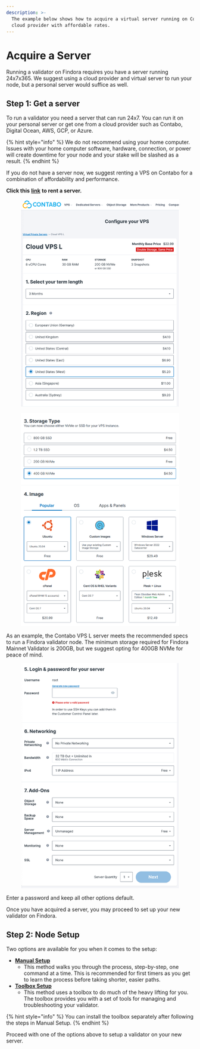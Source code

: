 ```yaml
---
description: >-
  The example below shows how to acquire a virtual server running on Contabo, a
  cloud provider with affordable rates.
---
```


# Acquire a Server

Running a validator on Findora requires you have a server running 24x7x365. We suggest using a cloud provider and virtual server to run your node, but a personal server would suffice as well.&#x20;

## Step 1: Get a server

To run a validator you need a server that can run 24x7. You can run it on your personal server or get one from a cloud provider such as Contabo, Digital Ocean, AWS, GCP, or Azure.

{% hint style="info" %}
We do not recommend using your home computer. Issues with your home computer software, hardware, connection, or power will create downtime for your node and your stake will be slashed as a result.
{% endhint %}

If you do not have a server now, we suggest renting a VPS on Contabo for a combination of affordability and performance.

**Click this** [**link**](https://contabo.com/en/vps/vps-l-ssd?addons=1415\&image=ubuntu.267\&qty=1\&contract=3\&storage-type=vps-l-800-gb-ssd) **to rent a server.**

<figure><img src="../../.gitbook/assets/image (4).png" alt=""><figcaption></figcaption></figure>

<figure><img src="../../.gitbook/assets/image (2).png" alt=""><figcaption></figcaption></figure>

As an example, the Contabo VPS L server meets the recommended specs to run a Findora validator node. The minimum storage required for Findora Mainnet Validator is 200GB, but we suggest opting for 400GB NVMe for peace of mind.&#x20;

<figure><img src="../../.gitbook/assets/image (10).png" alt=""><figcaption></figcaption></figure>

Enter a password and keep all other options default.&#x20;

Once you have acquired a server, you may proceed to set up your new validator on Findora.&#x20;

## Step 2: Node Setup

Two options are available for you when it comes to the setup:

* ****[**Manual Setup**](manual-setup.md)****
  * This method walks you through the process, step-by-step, one command at a time. This is recommended for first timers as you get to learn the process before taking shorter, easier paths.
* ****[**Toolbox Setup**](toolbox-setup/)****
  * This method uses a toolbox to do much of the heavy lifting for you. The toolbox provides you with a set of tools for managing and troubleshooting your validator.&#x20;

{% hint style="info" %}
You can install the toolbox separately after following the steps in Manual Setup.
{% endhint %}

Proceed with one of the options above to setup a validator on your new server.
